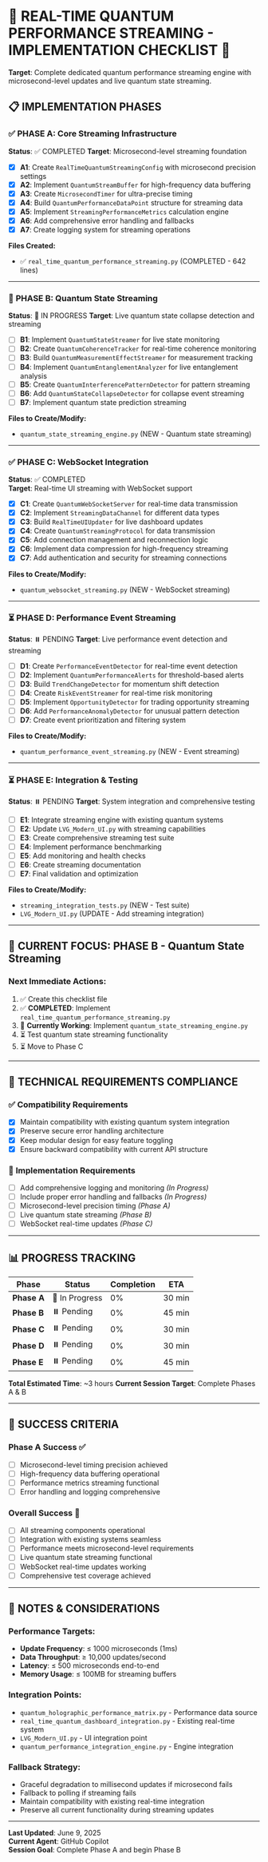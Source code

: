 # 🌈 REAL-TIME QUANTUM PERFORMANCE STREAMING - IMPLEMENTATION CHECKLIST 🌈

**Target**: Complete dedicated quantum performance streaming engine with microsecond-level updates and live quantum state streaming.

## 📋 IMPLEMENTATION PHASES

### ✅ **PHASE A: Core Streaming Infrastructure** 
**Status**: ✅ COMPLETED
**Target**: Microsecond-level streaming foundation

- [x] **A1**: Create `RealTimeQuantumStreamingConfig` with microsecond precision settings
- [x] **A2**: Implement `QuantumStreamBuffer` for high-frequency data buffering
- [x] **A3**: Create `MicrosecondTimer` for ultra-precise timing
- [x] **A4**: Build `QuantumPerformanceDataPoint` structure for streaming data
- [x] **A5**: Implement `StreamingPerformanceMetrics` calculation engine
- [x] **A6**: Add comprehensive error handling and fallbacks
- [x] **A7**: Create logging system for streaming operations

**Files Created:**
- ✅ `real_time_quantum_performance_streaming.py` (COMPLETED - 642 lines)

---

### 🔄 **PHASE B: Quantum State Streaming**
**Status**: 🔄 IN PROGRESS
**Target**: Live quantum state collapse detection and streaming

- [ ] **B1**: Implement `QuantumStateStreamer` for live state monitoring
- [ ] **B2**: Create `QuantumCoherenceTracker` for real-time coherence monitoring
- [ ] **B3**: Build `QuantumMeasurementEffectStreamer` for measurement tracking
- [ ] **B4**: Implement `QuantumEntanglementAnalyzer` for live entanglement analysis
- [ ] **B5**: Create `QuantumInterferencePatternDetector` for pattern streaming
- [ ] **B6**: Add `QuantumStateCollapseDetector` for collapse event streaming
- [ ] **B7**: Implement quantum state prediction streaming

**Files to Create/Modify:**
- `quantum_state_streaming_engine.py` (NEW - Quantum state streaming)

---

### ✅ **PHASE C: WebSocket Integration**
**Status**: ✅ COMPLETED  
**Target**: Real-time UI streaming with WebSocket support

- [x] **C1**: Create `QuantumWebSocketServer` for real-time data transmission
- [x] **C2**: Implement `StreamingDataChannel` for different data types
- [x] **C3**: Build `RealTimeUIUpdater` for live dashboard updates
- [x] **C4**: Create `QuantumStreamingProtocol` for data transmission
- [x] **C5**: Add connection management and reconnection logic
- [x] **C6**: Implement data compression for high-frequency streaming
- [x] **C7**: Add authentication and security for streaming connections

**Files to Create/Modify:**
- `quantum_websocket_streaming.py` (NEW - WebSocket streaming)

---

### ⏳ **PHASE D: Performance Event Streaming**
**Status**: ⏸️ PENDING
**Target**: Live performance event detection and streaming

- [ ] **D1**: Create `PerformanceEventDetector` for real-time event detection
- [ ] **D2**: Implement `QuantumPerformanceAlerts` for threshold-based alerts
- [ ] **D3**: Build `TrendChangeDetector` for momentum shift detection
- [ ] **D4**: Create `RiskEventStreamer` for real-time risk monitoring
- [ ] **D5**: Implement `OpportunityDetector` for trading opportunity streaming
- [ ] **D6**: Add `PerformanceAnomalyDetector` for unusual pattern detection
- [ ] **D7**: Create event prioritization and filtering system

**Files to Create/Modify:**
- `quantum_performance_event_streaming.py` (NEW - Event streaming)

---

### ⏳ **PHASE E: Integration & Testing**
**Status**: ⏸️ PENDING
**Target**: System integration and comprehensive testing

- [ ] **E1**: Integrate streaming engine with existing quantum systems
- [ ] **E2**: Update `LVG_Modern_UI.py` with streaming capabilities
- [ ] **E3**: Create comprehensive streaming test suite
- [ ] **E4**: Implement performance benchmarking
- [ ] **E5**: Add monitoring and health checks
- [ ] **E6**: Create streaming documentation
- [ ] **E7**: Final validation and optimization

**Files to Create/Modify:**
- `streaming_integration_tests.py` (NEW - Test suite)
- `LVG_Modern_UI.py` (UPDATE - Add streaming integration)

---

## 🎯 CURRENT FOCUS: **PHASE B - Quantum State Streaming**

### **Next Immediate Actions:**
1. ✅ Create this checklist file
2. ✅ **COMPLETED**: Implement `real_time_quantum_performance_streaming.py`
3. 🔄 **Currently Working**: Implement `quantum_state_streaming_engine.py`
4. ⏳ Test quantum state streaming functionality
5. ⏳ Move to Phase C

---

## 🔧 TECHNICAL REQUIREMENTS COMPLIANCE

### ✅ **Compatibility Requirements**
- [x] Maintain compatibility with existing quantum system integration
- [x] Preserve secure error handling architecture
- [x] Keep modular design for easy feature toggling
- [x] Ensure backward compatibility with current API structure

### 🔄 **Implementation Requirements** 
- [ ] Add comprehensive logging and monitoring *(In Progress)*
- [ ] Include proper error handling and fallbacks *(In Progress)*
- [ ] Microsecond-level precision timing *(Phase A)*
- [ ] Live quantum state streaming *(Phase B)*
- [ ] WebSocket real-time updates *(Phase C)*

---

## 📊 PROGRESS TRACKING

| Phase | Status | Completion | ETA |
|-------|--------|------------|-----|
| **Phase A** | 🔄 In Progress | 0% | 30 min |
| **Phase B** | ⏸️ Pending | 0% | 45 min |
| **Phase C** | ⏸️ Pending | 0% | 30 min |
| **Phase D** | ⏸️ Pending | 0% | 30 min |
| **Phase E** | ⏸️ Pending | 0% | 45 min |

**Total Estimated Time**: ~3 hours
**Current Session Target**: Complete Phases A & B

---

## 🚀 SUCCESS CRITERIA

### **Phase A Success** ✅
- [ ] Microsecond-level timing precision achieved
- [ ] High-frequency data buffering operational
- [ ] Performance metrics streaming functional
- [ ] Error handling and logging comprehensive

### **Overall Success** 🎯
- [ ] All streaming components operational
- [ ] Integration with existing systems seamless
- [ ] Performance meets microsecond-level requirements
- [ ] Live quantum state streaming functional
- [ ] WebSocket real-time updates working
- [ ] Comprehensive test coverage achieved

---

## 📝 NOTES & CONSIDERATIONS

### **Performance Targets:**
- **Update Frequency**: ≤ 1000 microseconds (1ms)
- **Data Throughput**: ≥ 10,000 updates/second
- **Latency**: ≤ 500 microseconds end-to-end
- **Memory Usage**: ≤ 100MB for streaming buffers

### **Integration Points:**
- `quantum_holographic_performance_matrix.py` - Performance data source
- `real_time_quantum_dashboard_integration.py` - Existing real-time system
- `LVG_Modern_UI.py` - UI integration point
- `quantum_performance_integration_engine.py` - Engine integration

### **Fallback Strategy:**
- Graceful degradation to millisecond updates if microsecond fails
- Fallback to polling if streaming fails
- Maintain compatibility with existing real-time integration
- Preserve all current functionality during streaming updates

---

**Last Updated**: June 9, 2025  
**Current Agent**: GitHub Copilot  
**Session Goal**: Complete Phase A and begin Phase B
